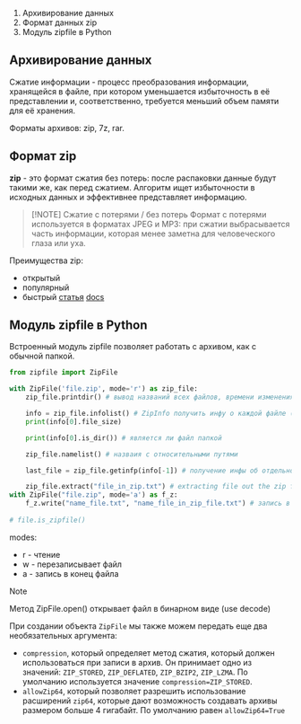 1. Архивирование данных 
2. Формат данных zip
3. Модуль zipfile в Python


## Архивирование данных

Сжатие информации - процесс преобразования информации, хранящейся в файле, при котором уменьшается избыточность в её представлении и, соответственно, требуется меньший объем памяти для её хранения.

Форматы архивов: zip, 7z, rar.
## Формат zip 
**zip** - это формат сжатия без потерь: после распаковки данные будут такими же, как перед сжатием. Алгоритм ищет избыточности в исходных данных и эффективнее представляет информацию.


> [!NOTE] Сжатие с потерями / без потерь 
> Формат с потерями используется в форматах JPEG и MP3: при сжатии выбрасывается часть информации, которая менее заметна для человеческого глаза или уха.

Преимущества zip:
- открытый
- популярный
- быстрый
[статья](https://habr.com/ru/companies/vk/articles/490790/)
[docs](https://docs.python.org/3/library/zipfile.html)

## Модуль zipfile в Python

Встроенный модуль zipfile позволяет работать с архивом, как с обычной папкой.

```python
from zipfile import ZipFile

with ZipFile('file.zip', mode='r') as zip_file:
    zip_file.printdir() # вывод названий всех файлов, времени изменения и объеме

    info = zip_file.infolist() # ZipInfo получить инфу о каждой файле (размер, размер после сжатия, имя файла, время создания и т.д.)
    print(info[0].file_size)

    print(info[0].is_dir()) # является ли файл папкой

    zip_file.namelist() # назваия с относительными путями

    last_file = zip_file.getinfp(info[-1]) # получение инфы об отдельном файле

    zip_file.extract("file_in_zip.txt") # extracting file out the zip file 
with ZipFile("file.zip", mode='a') as f_z:
    f_z.write("name_file.txt", "name_file_in_zip_file.txt") # запись в файл 
    
# file.is_zipfile() 
```

modes: 
- r - чтение
- w - перезаписывает файл
- a - запись в конец файла



> [!NOTE]
> Метод ZipFile.open() открывает файл в бинарном виде (use decode)

При создании объекта `ZipFile` мы также можем передать еще два необязательных аргумента:

- `compression`, который определяет метод сжатия, который должен использоваться при записи в архив. Он принимает одно из значений: `ZIP_STORED`, `ZIP_DEFLATED`, `ZIP_BZIP2`, `ZIP_LZMA`. По умолчанию используется значение `compression=ZIP_STORED`. 
- `allowZip64`, который позволяет разрешить использование расширений `zip64`, которые дают возможность создавать архивы размером больше 4 гигабайт. По умолчанию равен `allowZip64=True`